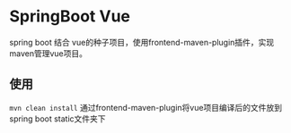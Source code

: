 # SpringBoot Vue

spring boot 结合 vue的种子项目，使用frontend-maven-plugin插件，实现maven管理vue项目。

## 使用

`mvn clean install`
通过frontend-maven-plugin将vue项目编译后的文件放到spring boot static文件夹下

